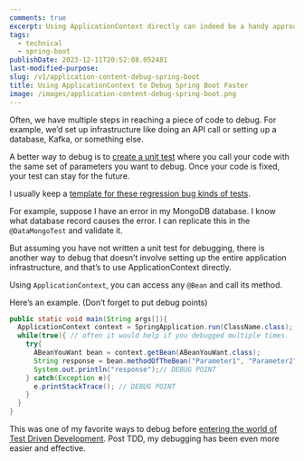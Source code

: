 ```yaml
---
comments: true
excerpt: Using ApplicationContext directly can indeed be a handy approach for debugging without setting up the entire application infrastructure.
tags:
  - technical
  - spring-boot
publishDate: 2023-12-11T20:52:08.052481
last-modified-purpose:
slug: /v1/application-content-debug-spring-boot
title: Using ApplicationContext to Debug Spring Boot Faster
image: /images/application-content-debug-spring-boot.png
---
```


Often, we have multiple steps in reaching a piece of code to debug. For example, we’d set up infrastructure like doing an API call or setting up a database, Kafka, or something else.

A better way to debug is to [create a unit test](/software-blog/encounter-a-bug/) where you call your code with the same set of parameters you want to debug. Once your code is fixed, your test can stay for the future.

I usually keep a [template for these regression bug kinds of tests](/v1/junit-bug-tracking).

For example, suppose I have an error in my MongoDB database. I know what database record causes the error. I can replicate this in the `@DataMongoTest` and validate it.

But assuming you have not written a unit test for debugging, there is another way to debug that doesn’t involve setting up the entire application infrastructure, and that’s to use ApplicationContext directly.

Using `ApplicationContext`, you can access any `@Bean` and call its method.

Here’s an example. (Don’t forget to put debug points)

```java
public static void main(String args[]){
  ApplicationContext context = SpringApplication.run(ClassName.class);
  while(true){ // often it would help if you debugged multiple times.
    try{
      ABeanYouWant bean = context.getBean(ABeanYouWant.class);
      String response = bean.methodOfTheBean("Parameter1", "Parameter2"); // DEBUG POINT
      System.out.println("response");// DEBUG POINT
    } catch(Exception e){
      e.printStackTrace(); // DEBUG POINT
    }
  }
}
```

This was one of my favorite ways to debug before [entering the world of Test Driven Development](https://ankushchoubey.com/tdd). Post TDD, my debugging has been even more easier and effective.
